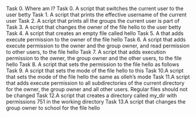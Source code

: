 Task 0. Where am I?
Task 0. A script that switches the current user to the user betty
Task 1. A script that prints the effective username of the current user
Task 2. A script that prints all the groups the current user is part of
Task 3. A script that changes the owner of the file hello to the user betty
Task 4. A script that creates an empty file called hello
Task 5. A that adds execute permission to the owner of the file hello
Task 6. A script that adds execute permission to the owner and the group owner, and read permission to other users, to the file hello
Task 7. A script that adds execution permission to the owner, the group owner and the other users, to the file hello
Task 8. A script that sets the permission to the file hello as follows
Task 9. A script that sets the mode of the file hello to this
Task 10.A script that sets the mode of the file hello the same as olleh’s mode
Task 11.A script that adds execute permission to all subdirectories of the current directory for the owner, the group owner and all other users. Regular files should not be changed
Task 12.A script that creates a directory called my_dir with permissions 751 in the working directory
Task 13.A script that changes the group owner to school for the file hello
